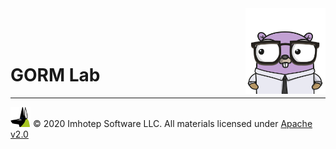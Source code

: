 <img src="../../assets/gophernand.png" align="right" width="128" height="auto"/>

<br/>
<br/>
<br/>

# GORM Lab

---
<img src="../../assets/imhotep_logo.png" width="32" height="auto"/> © 2020 Imhotep Software LLC.
All materials licensed under [Apache v2.0](http://www.apache.org/licenses/LICENSE-2.0)